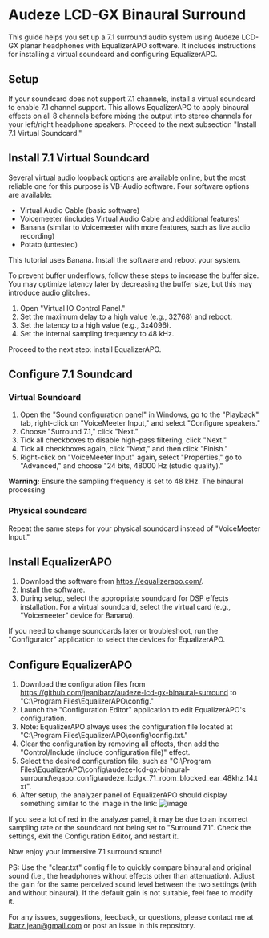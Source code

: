 # Audeze LCD-GX Binaural Surround
This guide helps you set up a 7.1 surround audio system using Audeze LCD-GX planar headphones with EqualizerAPO software. It includes instructions for installing a virtual soundcard and configuring EqualizerAPO.

## Setup
If your soundcard does not support 7.1 channels, install a virtual soundcard to enable 7.1 channel support. This allows EqualizerAPO to apply binaural effects on all 8 channels before mixing the output into stereo channels for your left/right headphone speakers. Proceed to the next subsection "Install 7.1 Virtual Soundcard."

## Install 7.1 Virtual Soundcard
Several virtual audio loopback options are available online, but the most reliable one for this purpose is VB-Audio software. Four software options are available:
- Virtual Audio Cable (basic software)
- Voicemeeter (includes Virtual Audio Cable and additional features)
- Banana (similar to Voicemeeter with more features, such as live audio recording)
- Potato (untested)

This tutorial uses Banana. Install the software and reboot your system.

To prevent buffer underflows, follow these steps to increase the buffer size. You may optimize latency later by decreasing the buffer size, but this may introduce audio glitches.

1. Open "Virtual IO Control Panel."
2. Set the maximum delay to a high value (e.g., 32768) and reboot.
3. Set the latency to a high value (e.g., 3x4096).
4. Set the internal sampling frequency to 48 kHz.

Proceed to the next step: install EqualizerAPO.

## Configure 7.1 Soundcard
### Virtual Soundcard
1. Open the "Sound configuration panel" in Windows, go to the "Playback" tab, right-click on "VoiceMeeter Input," and select "Configure speakers."
2. Choose "Surround 7.1," click "Next."
3. Tick all checkboxes to disable high-pass filtering, click "Next."
4. Tick all checkboxes again, click "Next," and then click "Finish."
5. Right-click on "VoiceMeeter Input" again, select "Properties," go to "Advanced," and choose "24 bits, 48000 Hz (studio quality)."

**Warning:** Ensure the sampling frequency is set to 48 kHz. The binaural processing

### Physical soundcard
Repeat the same steps for your physical soundcard instead of "VoiceMeeter Input."

## Install EqualizerAPO
1. Download the software from https://equalizerapo.com/.
2. Install the software.
3. During setup, select the appropriate soundcard for DSP effects installation. For a virtual soundcard, select the virtual card (e.g., "Voicemeeter" device for Banana).

If you need to change soundcards later or troubleshoot, run the "Configurator" application to select the devices for EqualizerAPO.

## Configure EqualizerAPO
1. Download the configuration files from https://github.com/jeanibarz/audeze-lcd-gx-binaural-surround to "C:\Program Files\EqualizerAPO\config."
2. Launch the "Configuration Editor" application to edit EqualizerAPO's configuration.
3. Note: EqualizerAPO always uses the configuration file located at "C:\Program Files\EqualizerAPO\config\config.txt."
4. Clear the configuration by removing all effects, then add the "Control/Include (include configuration file)" effect.
5. Select the desired configuration file, such as "C:\Program Files\EqualizerAPO\config\audeze-lcd-gx-binaural-surround\eqapo_config\audeze_lcdgx_71_room_blocked_ear_48khz_14.txt".
6. After setup, the analyzer panel of EqualizerAPO should display something similar to the image in the link:
![image](https://user-images.githubusercontent.com/3049704/172075314-cf988b17-1aa8-4c38-872c-10510535a18a.png)


If you see a lot of red in the analyzer panel, it may be due to an incorrect sampling rate or the soundcard not being set to "Surround 7.1". Check the settings, exit the Configuration Editor, and restart it.

Now enjoy your immersive 7.1 surround sound!

PS: Use the "clear.txt" config file to quickly compare binaural and original sound (i.e., the headphones without effects other than attenuation). Adjust the gain for the same perceived sound level between the two settings (with and without binaural). If the default gain is not suitable, feel free to modify it.

For any issues, suggestions, feedback, or questions, please contact me at ibarz.jean@gmail.com or post an issue in this repository.
